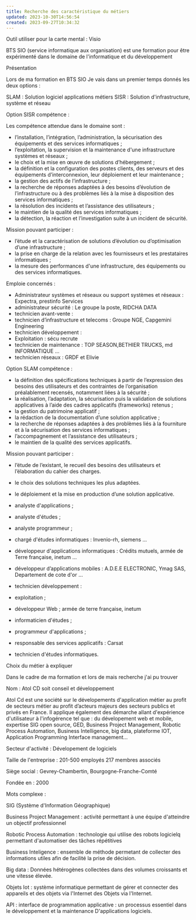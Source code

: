 ```yaml
---
title: Recherche des caractéristique du métiers
updated: 2023-10-30T14:56:54
created: 2023-09-27T10:34:32
---
```


Outil utiliser pour la carte mental : Visio

BTS SIO (service informatique aux organisation) est une formation pour être expérimenté dans le domaine de l'informatique et du développement

Présentation

Lors de ma formation en BTS SIO Je vais dans un premier temps donnés les deux options :

SLAM : Solution logiciel applications métiers
SISR : Solution d'infrastructure, système et réseau

Option SISR compétence :

Les compétence attendue dans le domaine sont :

- l’installation, l’intégration, l’administration, la sécurisation des équipements et des services informatiques ;
- l’exploitation, la supervision et la maintenance d'une infrastructure systèmes et réseaux ;
- le choix et la mise en œuvre de solutions d’hébergement ;
- la définition et la configuration des postes clients, des serveurs et des équipements d’interconnexion, leur déploiement et leur maintenance ;
- la gestion des actifs de l’infrastructure ;
- la recherche de réponses adaptées à des besoins d’évolution de l’infrastructure ou à des problèmes liés à la mise à disposition des services informatiques ;
- la résolution des incidents et l’assistance des utilisateurs ;
- le maintien de la qualité des services informatiques ;
- la détection, la réaction et l’investigation suite à un incident de sécurité.

Mission pouvant participer :

- l’étude et la caractérisation de solutions d’évolution ou d’optimisation d’une infrastructure ;
- la prise en charge de la relation avec les fournisseurs et les prestataires informatiques ;
- la mesure des performances d'une infrastructure, des équipements ou des services informatiques.

Emploie concernés :

- Administrateur systèmes et réseaux ou support systèmes et réseaux : Expectra, prestinfo Services
- administrateur sécurité : Le groupe la poste, RIDCHA DATA
- technicien avant-vente :
- technicien d’infrastructure et telecoms : Groupe NGE, Capgemini Engineering
- technicien développement :
- Exploitation : sécu recrute
- technicien de maintenance : TOP SEASON,BETHIER TRUCKS, md INFORMATIQUE …
- technicien réseaux : GRDF et Elivie

Option SLAM compétence :

- la définition des spécifications techniques à partir de l’expression des besoins des utilisateurs et des contraintes de l’organisation préalablement recensés, notamment liées à la sécurité ;
- la réalisation, l’adaptation, la sécurisation puis la validation de solutions applicatives à l’aide des cadres applicatifs (frameworks) retenus ;
- la gestion du patrimoine applicatif ;
- la rédaction de la documentation d’une solution applicative ;
- la recherche de réponses adaptées à des problèmes liés à la fourniture et à la sécurisation des services informatiques ;
- l’accompagnement et l’assistance des utilisateurs ;
- le maintien de la qualité des services applicatifs.

Mission pouvant participer :

- l’étude de l’existant, le recueil des besoins des utilisateurs et l’élaboration du cahier des charges.
- le choix des solutions techniques les plus adaptées.
- le déploiement et la mise en production d’une solution applicative.

- analyste d'applications ;
- analyste d'études ;
- analyste programmeur ;
- chargé d'études informatiques : Invenio-rh, siemens …
- développeur d'applications informatiques : Crédits mutuels, armée de Terre française, inetum …
- développeur d’applications mobiles : A.D.E.E ELECTRONIC, Ymag SAS, Departement de cote d'or …
- technicien développement :
- exploitation ;
- développeur Web ; armée de terre française, inetum
- informaticien d'études ;
- programmeur d'applications ;
- responsable des services applicatifs : Carsat
- technicien d'études informatiques.

Choix du métier à expliquer

Dans le cadre de ma formation et lors de mais recherche j'ai pu trouver

Nom : Atol CD soit conseil et développement

Atol Cd est une société sur le dévelopements d'application métier au profit de secteurs métier au profit d’acteurs majeurs des secteurs publics et privés en France.
Il applique également des démarche allant d'expérience d'utilisateur à l'infogérence tel que : du dévelopement web et mobile, expertise SIG open source, GED, Business Project Management, Robotic Process Automation, Business Intelligence, big data, plateforme IOT, Application Programming Interface management...

Secteur d'activité : Dévelopement de logiciels

Taille de l'entreprise : 201-500 employés 217 membres associés

Siège social : Gevrey-Chambertin, Bourgogne-Franche-Comté

Fondée en : 2000

Mots complexe :

SIG (Système d'Information Géographique)

Business Project Management : activité permettant à une équipe d'atteindre un objectif professionnel

Robotic Process Automation : technologie qui utilise des robots logicielq permettant d'automatiser des tâches répétitives

Business Inteligence : ensemble de méthode permetant de collecter des informations utiles afin de facilité la prise de décision.

Big data : Données hétérogènes collectées dans des volumes croissants et une vitesse élevée.

Objets Iot : système informatique permettant de gérer et connecter des appareils et des objets via l'Internet des
Objets via l'Internet.

API : interface de programmation applicative : un processus essentiel dans le développement et la maintenance
D'applications logiciels.


